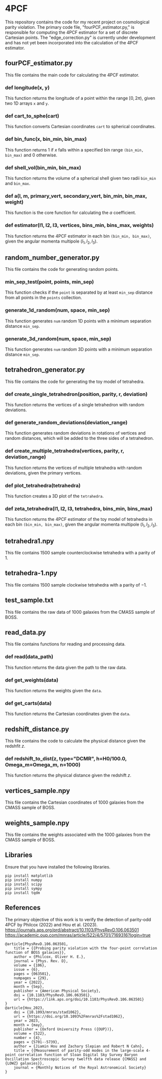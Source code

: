 # 4PCF
This repository contains the code for my recent project on cosmological parity violation. The primary code file, "fourPCF_estimator.py," is responsible for computing the 4PCF estimator for a set of discrete Cartesian points.
The "edge_correction.py" is currently under development and has not yet been incorporated into the calculation of the 4PCF estimator.

## fourPCF_estimator.py
This file contains the main code for calculating the 4PCF estimator.

### def longitude(x, y)
This function returns the longitude of a point within the range $[0, 2\pi)$, given two 1D arrays `x` and `y`.

### def cart_to_sphe(cart)
This function converts Cartesian coordinates `cart` to spherical coordinates.

### def bin_func(x, bin_min, bin_max)
This function returns $1$ if $x$ falls within a specified bin range `(bin_min, bin_max)` and $0$ otherwise.

### def shell_vol(bin_min, bin_max)
This function returns the volume of a spherical shell given two radii `bin_min` and `bin_max`.

### def a(l, m, primary_vert, secondary_vert, bin_min, bin_max, weight)
This function is the core function for calculating the $a$ coefficient.

### def estimator(l1, l2, l3, vertices, bins_min, bins_max, weights)
This function returns the 4PCF estimator in each bin `(bin_min, bin_max)`, given the angular momenta multipole $(l_{1}, l_{2}, l_{3})$.

## random_number_generator.py
This file contains the code for generating random points.

### min_sep_test(point, points, min_sep)
This function checks if the `point` is separated by at least `min_sep` distance from all points in the `points` collection.

### generate_1d_random(num, space, min_sep)
This function generates `num` random 1D points with a minimum separation distance `min_sep`.

### generate_3d_random(num, space, min_sep)
This function generates `num` random 3D points with a minimum separation distance `min_sep`.

## tetrahedron_generator.py
This file contains the code for generating the toy model of tetrahedra.

### def create_single_tetrahedron(position, parity, r, deviation)
This function returns the vertices of a single tetrahedron with random deviations.

### def generate_random_deviations(deviation_range)
This function generates random deviations in rotations of vertices and random distances, which will be added to the three sides of a tetrahedron.

### def create_multiple_tetrahedra(vertices, parity, r, deviation_range)
This function returns the vertices of multiple tetrahedra with random deviations, given the primary vertices.

### def plot_tetrahedra(tetrahedra)
This function creates a 3D plot of the `tetrahedra`.

### def zeta_tetrahedra(l1, l2, l3, tetrahedra, bins_min, bins_max)
This function returns the 4PCF estimator of the toy model of tetrahedra in each bin `(bin_min, bin_max)`, given the angular momenta multipole $(l_{1}, l_{2}, l_{3})$.

## tetrahedra1.npy
This file contains 1500 sample counterclockwise tetrahedra with a parity of $1$.

## tetrahedra-1.npy
This file contains 1500 sample clockwise tetrahedra with a parity of $-1$.

## test_sample.txt
This file contains the raw data of 1000 galaxies from the CMASS sample of BOSS.

## read_data.py
This file contains functions for reading and processing data.

### def read(data_path)
This function returns the data given the path to the raw data.

### def get_weights(data)
This function returns the weights given the `data`.

### def get_carts(data)
This function returns the Cartesian coordinates given the `data`.

## redshift_distance.py
This file contains the code to calculate the physical distance given the redshfit $z$.

### def redshift_to_dist(z, type="DCMR", h=H0/100.0, Omega_m=Omega_m, n=1000)
This function returns the physical distance given the redshift $z$.

## vertices_sample.npy
This file contains the Cartesian coordinates of 1000 galaxies from the CMASS sample of BOSS.

## weights_sample.npy
This file contains the weights associated with the 1000 galaxies from the CMASS sample of BOSS.

## Libraries
Ensure that you have installed the following libraries.
```
pip install matplotlib
pip install numpy
pip install scipy
pip install sympy
pip install tqdm
```

## References
The primary objective of this work is to verify the detection of parity-odd 4PCF by Philcox (2022) and Hou et al. (2023).
https://journals.aps.org/prd/abstract/10.1103/PhysRevD.106.063501
https://academic.oup.com/mnras/article/522/4/5701/7169316?login=true
```
@article{PhysRevD.106.063501,
    title = {{Probing parity violation with the four-point correlation function of BOSS galaxies}},
    author = {Philcox, Oliver H. E.},
    journal = {Phys. Rev. D},
    volume = {106},
    issue = {6},
    pages = {063501},
    numpages = {29},
    year = {2022},
    month = {Sep},
    publisher = {American Physical Society},
    doi = {10.1103/PhysRevD.106.063501},
    url = {https://link.aps.org/doi/10.1103/PhysRevD.106.063501}
}
@article{Hou_2023,
    doi = {10.1093/mnras/stad1062},
    url = {https://doi.org/10.1093%2Fmnras%2Fstad1062},
    year = 2023,
    month = {may},
    publisher = {Oxford University Press ({OUP})},
    volume = {522},
    number = {4},
    pages = {5701--5739},
    author = {Jiamin Hou and Zachary Slepian and Robert N Cahn},
    title = {{Measurement of parity-odd modes in the large-scale 4-point correlation function of Sloan Digital Sky Survey Baryon Oscillation Spectroscopic Survey twelfth data release {CMASS} and {LOWZ} galaxies}},
    journal = {Monthly Notices of the Royal Astronomical Society}
}
```
